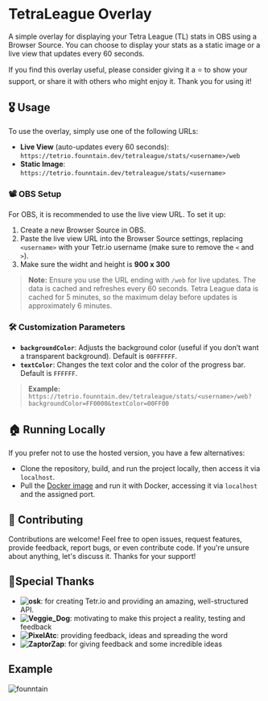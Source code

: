 # TetraLeague Overlay

A simple overlay for displaying your Tetra League (TL) stats in OBS using a Browser Source. You can choose to display your stats as a static image or a live view that updates every 60 seconds.

If you find this overlay useful, please consider giving it a ⭐ to show your support, or share it with others who might enjoy it. Thank you for using it!

## 🎖️ Usage

To use the overlay, simply use one of the following URLs:

- **Live View** (auto-updates every 60 seconds): `https://tetrio.founntain.dev/tetraleague/stats/<username>/web`
- **Static Image**: `https://tetrio.founntain.dev/tetraleague/stats/<username>`

### 📽️ OBS Setup

For OBS, it is recommended to use the live view URL. To set it up:

1. Create a new Browser Source in OBS.
2. Paste the live view URL into the Browser Source settings, replacing `<username>` with your Tetr.io username (make sure to remove the `<` and `>`).
3. Make sure the widht and height is **900 x 300**

> **Note:** Ensure you use the URL ending with `/web` for live updates. The data is cached and refreshes every 60 seconds. Tetra League data is cached for 5 minutes, so the maximum delay before updates is approximately 6 minutes.

### 🛠️ Customization Parameters

- **`backgroundColor`**: Adjusts the background color (useful if you don’t want a transparent background). Default is `00FFFFFF`.
- **`textColor`**: Changes the text color and the color of the progress bar. Default is `FFFFFF`.

> **Example:** `https://tetrio.founntain.dev/tetraleague/stats/<username>/web?backgroundColor=FF0000&textColor=00FF00`

## 🏠 Running Locally

If you prefer not to use the hosted version, you have a few alternatives:

- Clone the repository, build, and run the project locally, then access it via `localhost`.
- Pull the [Docker image](https://hub.docker.com/repository/docker/founntain/tetraleague.overlay.api/general) and run it with Docker, accessing it via `localhost` and the assigned port.

## 🔨 Contributing

Contributions are welcome! Feel free to open issues, request features, provide feedback, report bugs, or even contribute code. If you're unsure about anything, let's discuss it. Thanks for your support!

## 🧡Special Thanks

- **![osk](https://tetr.io)**: for creating Tetr.io and providing an amazing, well-structured API.
- **![Veggie_Dog](https://www.twitch.tv/theveggiedog)**: motivating to make this project a reality, testing and feedback
- **![PixelAtc](https://www.twitch.tv/pixelatc)**: providing feedback, ideas and spreading the word
- **![ZaptorZap](https://zaptorz.app/)**: for giving feedback and some incredible ideas

## Example

![founntain](https://github.com/user-attachments/assets/0cd8dd02-c4cb-47ba-baec-f52a1ea062db)
